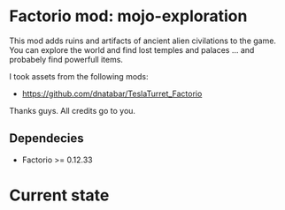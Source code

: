 # Factorio mod: mojo-exploration
This mod adds ruins and artifacts of ancient alien civilations to the game.
You can explore the world and find lost temples and palaces ... and probabely find powerfull items.

I took assets from the following mods:
* https://github.com/dnatabar/TeslaTurret_Factorio

Thanks guys. All credits go to you.

## Dependecies
* Factorio >= 0.12.33

# Current state
